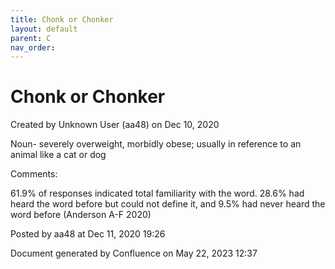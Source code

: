 ```yaml
---
title: Chonk or Chonker
layout: default
parent: C
nav_order:
---
```


# Chonk or Chonker

Created by  Unknown User (aa48) on Dec 10, 2020

Noun- severely overweight, morbidly obese; usually in reference to an animal like a cat or dog

Comments:

61.9% of responses indicated total familiarity with the word. 28.6% had heard the word before but could not define it, and 9.5% had never heard the word before (Anderson A-F 2020)

Posted by aa48 at Dec 11, 2020 19:26

Document generated by Confluence on May 22, 2023 12:37


